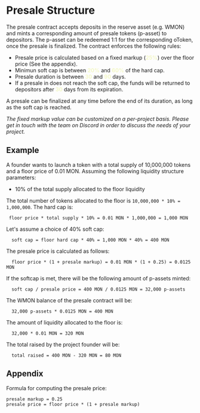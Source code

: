 # Presale Structure

The presale contract accepts deposits in the reserve asset (e.g. WMON) and mints a corresponding amount of presale tokens (p-asset) to depositors. 
The p-asset can be redeemed 1:1 for the corresponding oToken, once the presale is finalized. The contract enforces the following rules:

- Presale price is calculated based on a fixed markup (<b style='color:#f3f7c6'>25%</b>) over the floor price (See the appendix).
- Minimun soft cap is between <b style='color:#f3f7c6'>20%</b> and <b style='color:#f3f7c6'>60%</b> of the hard cap.
- Presale duration is between <b style='color:#f3f7c6'>30</b> and <b style='color:#f3f7c6'>90</b> days.
- If a presale in does not reach the soft cap, the funds will be returned to depositors after <b style='color:#f3f7c6'>30</b> days from its expiration.

A presale can be finalized at any time before the end of its duration, as long as the soft cap is reached. 

*The fixed markup value can be customized on a per-project basis. Please get in touch with the team on Discord in order to discuss the needs of your project.*

## Example

A founder wants to launch a token with a total supply of 10,000,000 tokens and a floor price of 0.01 MON. Assuming the following liquidity structure parameters:

* 10% of the total supply allocated to the floor liquidity

The total number of tokens allocated to the floor is ```10,000,000 * 10% = 1,000,000```. The hard cap is:

```
 floor price * total supply * 10% = 0.01 MON * 1,000,000 = 1,000 MON
```

Let's assume a choice of 40% soft cap:

```
  soft cap = floor hard cap * 40% = 1,000 MON * 40% = 400 MON
```

The presale price is calculated as follows:

```
  floor price * (1 + presale markup) = 0.01 MON * (1 + 0.25) = 0.0125 MON
```

If the softcap is met, there will be the following amount of p-assets minted:

```
  soft cap / presale price = 400 MON / 0.0125 MON = 32,000 p-assets

```

The WMON balance of the presale contract will be:

```
  32,000 p-assets * 0.0125 MON = 400 MON

```

The amount of liquidity allocated to the floor is:

```
  32,000 * 0.01 MON = 320 MON
```

The total raised by the project founder will be:

```
  total raised = 400 MON - 320 MON = 80 MON
```

## Appendix
Formula for computing the presale price:
```
presale markup = 0.25
presale price = floor price * (1 + presale markup)

```
